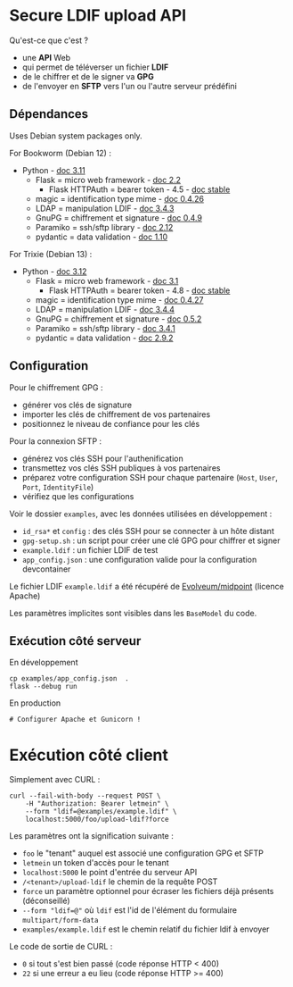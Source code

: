 # Secure LDIF upload API

Qu'est-ce que c'est ?

- une **API** Web
- qui permet de téléverser un fichier **LDIF**
- de le chiffrer et de le signer va **GPG**
- de l'envoyer en **SFTP** vers l'un ou l'autre serveur prédéfini

## Dépendances

Uses Debian system packages only.

For Bookworm (Debian 12) :

- Python - [doc 3.11](https://docs.python.org/fr/3.11/index.html)
    - Flask = micro web framework - [doc 2.2](https://devdocs.io/flask~2.2/)
        - Flask HTTPAuth = bearer token - 4.5 - [doc stable](https://flask-httpauth.readthedocs.io/en/stable/)
    - magic = identification type mime - [doc 0.4.26](https://github.com/ahupp/python-magic/tree/0.4.26)
    - LDAP = manipulation LDIF - [doc 3.4.3](https://www.python-ldap.org/en/python-ldap-3.4.3/)
    - GnuPG = chiffrement et signature - [doc 0.4.9](https://gnupg.readthedocs.io/en/0.4.9/)
    - Paramiko = ssh/sftp library - [doc 2.12](https://docs.paramiko.org/en/2.12/)
    - pydantic = data validation - [doc 1.10](https://docs.pydantic.dev/1.10/)

For Trixie (Debian 13) :

- Python - [doc 3.12](https://docs.python.org/fr/3.12/index.html)
    - Flask = micro web framework - [doc 3.1](https://flask.palletsprojects.com/en/stable/)
        - Flask HTTPAuth = bearer token - 4.8 - [doc stable](https://flask-httpauth.readthedocs.io/en/stable/)
    - magic = identification type mime - [doc 0.4.27](https://github.com/ahupp/python-magic/tree/0.4.27)
    - LDAP = manipulation LDIF - [doc 3.4.4](https://www.python-ldap.org/en/python-ldap-3.4.4/)
    - GnuPG = chiffrement et signature - [doc 0.5.2](https://gnupg.readthedocs.io/en/0.5.2/)
    - Paramiko = ssh/sftp library - [doc 3.4.1](https://docs.paramiko.org/en/3.4/)
    - pydantic = data validation - [doc 2.9.2](https://docs.pydantic.dev/2.9/)


## Configuration

Pour le chiffrement GPG :

- générer vos clés de signature
- importer les clés de chiffrement de vos partenaires
- positionnez le niveau de confiance pour les clés

Pour la connexion SFTP :

- générez vos clés SSH pour l'authenification
- transmettez vos clés SSH publiques à vos partenaires
- préparez votre configuration SSH pour chaque partenaire (`Host`, `User`, `Port`, `IdentityFile`)
- vérifiez que les configurations

Voir le dossier `examples`, avec les données utilisées en développement :

- `id_rsa*` et `config` : des clés SSH pour se connecter à un hôte distant
- `gpg-setup.sh` : un script pour créer une clé GPG pour chiffrer et signer
- `example.ldif` : un fichier LDIF de test
- `app_config.json` : une configuration valide pour la configuration devcontainer

Le fichier LDIF `example.ldif` a été récupéré de [Evolveum/midpoint](https://github.com/Evolveum/midpoint/blob/v4.9/infra/test-util/src/main/resources/test-data/ldif/example.ldif) (licence Apache)

Les paramètres implicites sont visibles dans les `BaseModel` du code.

## Exécution côté serveur

En développement

    cp examples/app_config.json  .
    flask --debug run

En production

    # Configurer Apache et Gunicorn !

# Exécution côté client

Simplement avec CURL :

    curl --fail-with-body --request POST \
        -H "Authorization: Bearer letmein" \
        --form "ldif=@examples/example.ldif" \
        localhost:5000/foo/upload-ldif?force

Les paramètres ont la signification suivante :

- `foo` le "tenant" auquel est associé une configuration GPG et SFTP
- `letmein` un token d'accès pour le tenant
- `localhost:5000` le point d'entrée du serveur API
- `/<tenant>/upload-ldif` le chemin de la requête POST
- `force` un paramètre optionnel pour écraser les fichiers déjà présents (déconseillé)
- `--form "ldif=@"` où `ldif` est l'id de l'élément du formulaire `multipart/form-data`
- `examples/example.ldif` est le chemin relatif du fichier ldif à envoyer

Le code de sortie de CURL :

- `0` si tout s'est bien passé (code réponse HTTP < 400)
- `22` si une erreur a eu lieu (code réponse HTTP >= 400)
